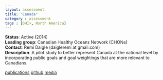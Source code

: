 ```yaml
---
layout: assessment
title: "Canada"
category : assessment
tags : [OHI+, North America]
---
```


**Status**: Active (2014)  
**Leading group**: Canadian Healthy Oceans Network (CHONe)  
**Contact**: Remi Daigle (daigleremi at gmail.com)  
**Description**: A pilot study to better represent Canada at the national level by incorporating public goals and goal weightings that are more relevant to Canadians.

[publications]()
[github](https://github.com/OHI-Science/ohi-canada)
[media]()
